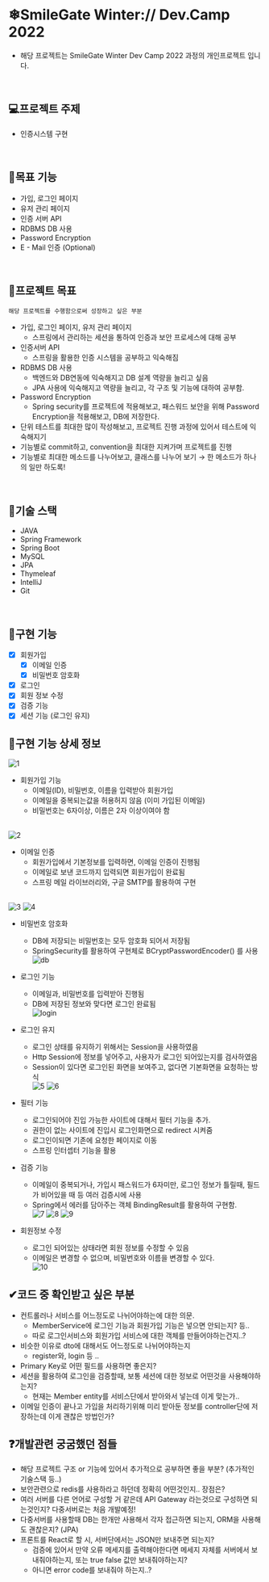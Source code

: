 # ❄SmileGate Winter:// Dev.Camp 2022
- 해당 프로젝트는 SmileGate Winter Dev Camp 2022 과정의 개인프로젝트 입니다.

<br>

## 💻프로젝트 주제

- 인증시스템 구현

<br>

## 🚩목표 기능

 - 가입, 로그인 페이지
 - 유저 관리 페이지
 - 인증 서버 API
 - RDBMS DB 사용 
 - Password Encryption
 - E - Mail 인증 (Optional)

<br>

## 🎯프로젝트 목표

`해당 프로젝트를 수행함으로써 성장하고 싶은 부분`
- 가입, 로그인 페이지, 유저 관리 페이지
    - 스프링에서 관리하는 세션을 통하여 인증과 보안 프로세스에 대해 공부
- 인증서버 API
    - 스프링을 활용한 인증 시스템을 공부하고 익숙해짐
- RDBMS DB 사용
    - 백엔드와 DB연동에 익숙해지고 DB 설계 역량을 늘리고 싶음
    - JPA 사용에 익숙해지고 역량을 늘리고, 각 구조 및 기능에 대하여 공부함.
- Password Encryption
    - Spring security를 프로젝트에 적용해보고, 패스워드 보안을 위해 Password Encryption을 적용해보고, DB에 저장한다.
- 단위 테스트를 최대한 많이 작성해보고, 프로젝트 진행 과정에 있어서 테스트에 익숙해지기
- 기능별로 commit하고, convention을 최대한 지켜가며 프로젝트를 진행
- 기능별로 최대한 메소드를 나누어보고, 클래스를 나누어 보기 → 한 메소드가 하나의 일만 하도록!

<br>

## 📑기술 스택
- JAVA
- Spring Framework
- Spring Boot
- MySQL
- JPA
- Thymeleaf
- IntelliJ
- Git

<br>

## 📌구현 기능
- [x] 회원가입
  - [x] 이메일 인증
  - [x] 비밀번호 암호화
- [x] 로그인
- [x] 회원 정보 수정
- [x] 검증 기능
- [x] 세션 기능 (로그인 유지)

## 📌구현 기능 상세 정보

![1](https://user-images.githubusercontent.com/75191916/209467242-0853d29e-323b-4d20-92ae-661ace50c67c.png)

- 회원가입 기능
  - 이메일(ID), 비밀번호, 이름을 입력받아 회원가입
  - 이메일을 중복되는값을 허용허지 않음 (이미 가입된 이메일)
  - 비밀번호는 6자이상, 이름은 2자 이상이여야 함
  <br>
![2](https://user-images.githubusercontent.com/75191916/209467250-b39cf290-9972-47a6-acf1-ad231b0b25a5.png)



- 이메일 인증
  - 회원가입에서 기본정보를 입력하면, 이메일 인증이 진행됨
  - 이메일로 보낸 코드까지 입력되면 회원가입이 완료됨
  - 스프링 메일 라이브러리와, 구글 SMTP를 활용하여 구현
  <br>
![3](https://user-images.githubusercontent.com/75191916/209467252-e7c0b453-2b7c-437e-a3ef-e58a58a04a5e.png)
![4](https://user-images.githubusercontent.com/75191916/209467253-e9ad6bf2-e910-44a3-b181-ed123dfc97df.png)



- 비밀번호 암호화
  - DB에 저장되는 비밀번호는 모두 암호화 되어서 저장됨
  - SpringSecurity를 활용하여 구현체로 BCryptPasswordEncoder() 를 사용 <br>
![db](https://user-images.githubusercontent.com/75191916/209467255-e8d79def-d5da-4376-b7cb-19c0f4dc84ec.png)


- 로그인 기능
  - 이메일과, 비밀번호를 입력받아 진행됨
  - DB에 저장된 정보와 맞다면 로그인 완료됨 <br>
![login](https://user-images.githubusercontent.com/75191916/209467262-a6e418c3-42ad-4ba0-b1b7-3ef04329a5d6.png)

  

- 로그인 유지
  - 로그인 상태를 유지하기 위해서는 Session을 사용하였음
  - Http Session에 정보를 넣어주고, 사용자가 로그인 되어있는지를 검사하였음
  - Session이 있다면 로그인된 화면을 보여주고, 없다면 기본화면을 요청하는 방식 <br>
![5](https://user-images.githubusercontent.com/75191916/209467267-e92cdaa0-c6e8-4cc6-a1ca-694be2546eb2.png)
![6](https://user-images.githubusercontent.com/75191916/209467284-f5a2f732-0da7-4d6a-b211-65f9708dd5ce.png)



- 필터 기능
  - 로그인되어야 진입 가능한 사이트에 대해서 필터 기능을 추가.
  - 권한이 없는 사이트에 진입시 로그인화면으로 redirect 시켜줌
  - 로그인이되면 기존에 요청한 페이지로 이동
  - 스프링 인터셉터 기능을 활용



- 검증 기능
  - 이메일이 중복되거나, 가입시 패스워드가 6자미만, 로그인 정보가 틀릴때, 필드가 비어있을 때 등 여러 검증시에 사용
  - Spring에서 에러를 담아주는 객체 BindingResult를 활용하여 구현함. <br>
![7](https://user-images.githubusercontent.com/75191916/209467288-3fa1350b-8467-491a-b7b9-dab858e71120.png)
![8](https://user-images.githubusercontent.com/75191916/209467289-ec60e120-51e1-412c-8cf6-ce2ce3c678b2.png)
![9](https://user-images.githubusercontent.com/75191916/209467290-b030ccaf-4ea0-4341-ae4a-6e855fb9fb8c.png)



- 회원정보 수정
  - 로그인 되어있는 상태라면 회원 정보를 수정할 수 있음
  - 이메일은 변경할 수 없으며, 비밀번호와 이름을 변경할 수 있다. <br>
![10](https://user-images.githubusercontent.com/75191916/209467293-7f1ce360-7ae9-40cb-af43-47c20d1b6bc7.png)



## ✔코드 중 확인받고 싶은 부분
- 컨트롤러나 서비스를 어느정도로 나뉘어야하는에 대한 의문.
  - MemberService에 로그인 기능과 회원가입 기능은 넣으면 안되는지? 등..
  - 따로 로그인서비스와 회원가입 서비스에 대한 객체를 만들어야하는건지..?
- 비슷한 이유로 dto에 대해서도 어느정도로 나뉘어야하는지
  - register와, login 등 ..
- Primary Key로 어떤 필드를 사용하면 좋은지?
- 세션을 활용하여 로그인을 검증할때, 보통 세션에 대한 정보로 어떤것을 사용해야하는지?
  - 현재는 Member entity를 서비스단에서 받아와서 넣는데 이게 맞는가.. 
- 이메일 인증이 끝나고 가입을 처리하기위해 미리 받아둔 정보를 controller단에 저장하는데 이게 괜찮은 방법인가?


## ❓개발관련 궁굼했던 점들
- 해당 프로젝트 구조 or 기능에 있어서 추가적으로 공부하면 좋을 부분? (추가적인 기술스택 등..)
- 보안관련으로 redis를 사용하라고 하던데 정확히 어떤것인지.. 장점은?
- 여러 서버를 다른 언어로 구성할 거 같은데 API Gateway 라는것으로 구성하면 되는것인지? 다중서버로는 처음 개발예정!
- 다중서버를 사용할때 DB는 한개만 사용해서 각자 접근하면 되는지, ORM을 사용해도 괜찮은지? (JPA)
- 프론트를 React로 할 시, 서버단에서는 JSON만 보내주면 되는지?
  - 검증에 있어서 만약 오류 메세지를 출력해야한다면 메세지 자체를 서버에서 보내줘야하는지, 또는 true false 값만 보내줘야하는지?
  - 아니면 error code를 보내줘야 하는지..? 


